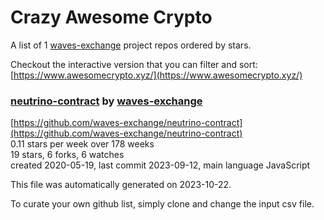 # Crazy Awesome Crypto
A list of 1 [waves-exchange](https://github.com/waves-exchange) project repos ordered by stars.  

Checkout the interactive version that you can filter and sort: 
[https://www.awesomecrypto.xyz/](https://www.awesomecrypto.xyz/)  


### [neutrino-contract](https://github.com/waves-exchange/neutrino-contract) by [waves-exchange](https://github.com/waves-exchange)  
  
[https://github.com/waves-exchange/neutrino-contract](https://github.com/waves-exchange/neutrino-contract)  
0.11 stars per week over 178 weeks  
19 stars, 6 forks, 6 watches  
created 2020-05-19, last commit 2023-09-12, main language JavaScript  


This file was automatically generated on 2023-10-22.  

To curate your own github list, simply clone and change the input csv file.  